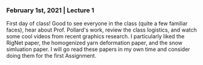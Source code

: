 ### February 1st, 2021 | Lecture 1
First day of class! Good to see everyone in the class (quite a few familiar faces), hear about Prof. Pollard's work, review the class logistics, and watch some cool videos from recent graphics research.
I particularly liked the RigNet paper, the homogenized yarn deformation paper, and the snow simluation paper. I will go read these papers in my own time and consider doing them for the first Assignment.
